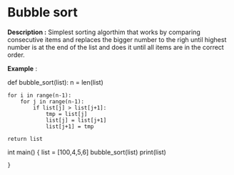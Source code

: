 # Bubble sort

**Description :** Simplest sorting algorthim that works by comparing consecutive items and replaces the bigger number to the righ until highest number is at the end of the list and does it until all items are in the correct order.

**Example** :

def bubble_sort(list):
    n = len(list)

    for i in range(n-1):
        for j in range(n-1):
            if list[j] > list[j+1]: 
                tmp = list[j]
                list[j] = list[j+1]
                list[j+1] = tmp

    return list
   

int main() {
    list = [100,4,5,6]
    bubble_sort(list)
    print(list)
                            
    }
